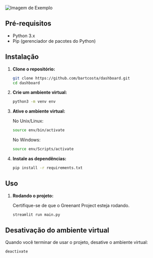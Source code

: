 
![Imagem de Exemplo](https://drive.google.com/file/d/1iG-fxGZdsL8hEy8mlDqCZ-Eijcc8SQQ2/view?usp=sharing)

## Pré-requisitos

- Python 3.x
- Pip (gerenciador de pacotes do Python)

## Instalação

1. **Clone o repositório:**

   ```bash
   git clone https://github.com/bartcosta/dashboard.git
   cd dashboard
   ```

2. **Crie um ambiente virtual:**

   ```bash
   python3 -m venv env
   ```

3. **Ative o ambiente virtual:**

   No Unix/Linux:

   ```bash
   source env/bin/activate
   ```

   No Windows:

   ```bash
   source env/Scripts/activate
   ```

4. **Instale as dependências:**

   ```bash
   pip install -r requirements.txt
   ```

## Uso

1. **Rodando o projeto:**

   Certifique-se de que o Greenant Project esteja rodando.

   ```bash
   streamlit run main.py
   ```

## Desativação do ambiente virtual

Quando você terminar de usar o projeto, desative o ambiente virtual:

```bash
deactivate
```
